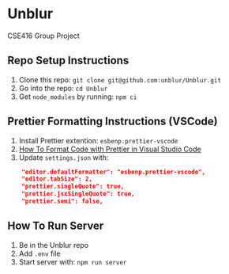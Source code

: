 # Unblur

CSE416 Group Project

## Repo Setup Instructions

1. Clone this repo: `git clone git@github.com:unblur/Unblur.git`
2. Go into the repo: `cd Unblur`
3. Get `node_modules` by running: `npm ci`

## Prettier Formatting Instructions (VSCode)

1. Install Prettier extention: `esbenp.prettier-vscode`
2. [How To Format Code with Prettier in Visual Studio Code](https://www.digitalocean.com/community/tutorials/code-formatting-with-prettier-in-visual-studio-code)
3. Update `settings.json` with:

```json
    "editor.defaultFormatter": "esbenp.prettier-vscode",
    "editor.tabSize": 2,
    "prettier.singleQuote": true,
    "prettier.jsxSingleQuote": true,
    "prettier.semi": false,
```

## How To Run Server

1. Be in the Unblur repo
2. Add `.env` file
3. Start server with: `npm run server`
